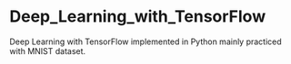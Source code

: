 # Deep_Learning_with_TensorFlow
Deep Learning with TensorFlow implemented in Python mainly practiced with MNIST dataset. 
